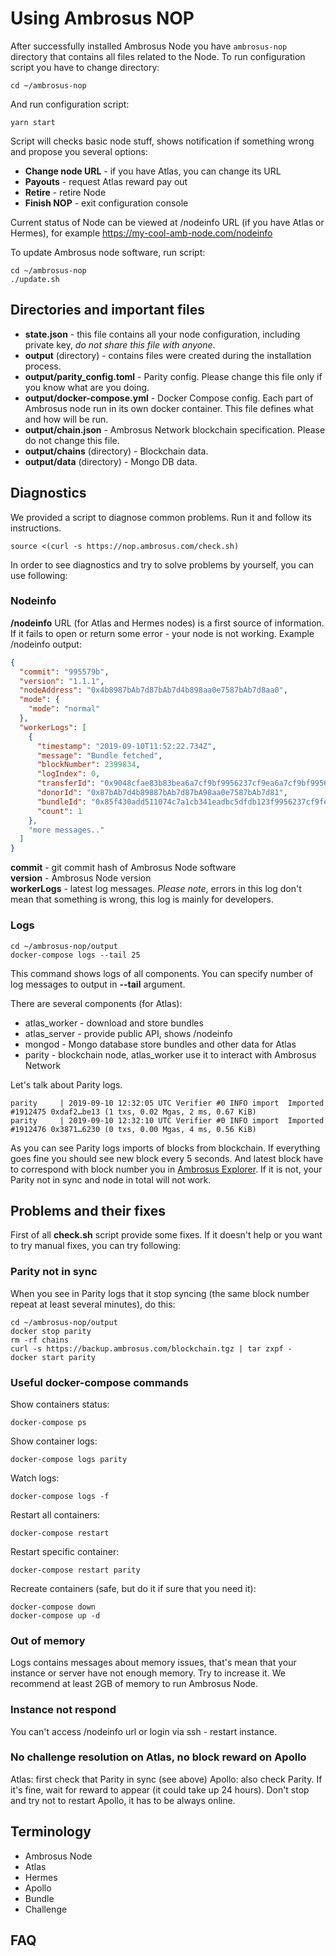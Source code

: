 # Using Ambrosus NOP

After successfully installed Ambrosus Node you have `ambrosus-nop` directory
that contains all files related to the Node. To run configuration script you
have to change directory:

    cd ~/ambrosus-nop

And run configuration script:

    yarn start

Script will checks basic node stuff, shows notification if something wrong and
propose you several options:
- **Change node URL** - if you have Atlas, you can change its URL
- **Payouts** - request Atlas reward pay out
- **Retire** - retire Node
- **Finish NOP** - exit configuration console

Current status of Node can be viewed at /nodeinfo URL (if you have Atlas or
Hermes), for example https://my-cool-amb-node.com/nodeinfo

To update Ambrosus node software, run script:

    cd ~/ambrosus-nop
    ./update.sh

## Directories and important files

- **state.json** - this file contains all your node configuration, including
  private key, _do not share this file with anyone_.
- **output** (directory) - contains files were created during the installation
  process.
- **output/parity\_config.toml** - Parity config. Please change this file only
  if you know what are you doing.
- **output/docker-compose.yml** - Docker Compose config. Each part of Ambrosus
  node run in its own docker container. This file defines what and how will be
  run.
- **output/chain.json** - Ambrosus Network blockchain specification. Please do
  not change this file.
- **output/chains** (directory) - Blockchain data.
- **output/data** (directory) - Mongo DB data.

## Diagnostics

We provided a script to diagnose common problems. Run it and follow its
instructions.

    source <(curl -s https://nop.ambrosus.com/check.sh)

In order to see diagnostics and try to solve problems by yourself, you can use
following:

### Nodeinfo

**/nodeinfo** URL (for Atlas and Hermes nodes) is a first source of information.
If it fails to open or return some error - your node is not working. Example
/nodeinfo output:

```json
{
  "commit": "995579b",
  "version": "1.1.1",
  "nodeAddress": "0x4b8987bAb7d87bAb7d4b898aa0e7587bAb7d8aa0",
  "mode": {
    "mode": "normal"
  },
  "workerLogs": [
    {
      "timestamp": "2019-09-10T11:52:22.734Z",
      "message": "Bundle fetched",
      "blockNumber": 2399834,
      "logIndex": 0,
      "transferId": "0x9048cfae83b83bea6a7cf9bf9956237cf9ea6a7cf9bf9956237cf9380d0ac41c",
      "donorId": "0x87bAb7d4b89887bAb7d87bA98aa0e7587bAb7d81",
      "bundleId": "0x85f430add511074c7a1cb341eadbc5dfdb123f9956237cf9feaa610f894cbd42",
      "count": 1
    },
    "more messages.."
  ]
}
```

**commit** - git commit hash of Ambrosus Node software  
**version** - Ambrosus Node version  
**workerLogs** - latest log messages. _Please note_, errors in this log don't
mean that something is wrong, this log is mainly for developers.  

### Logs

    cd ~/ambrosus-nop/output
    docker-compose logs --tail 25

This command shows logs of all components. You can specify number of log messages to output in **--tail** argument.

There are several components (for Atlas):

- atlas\_worker - download and store bundles
- atlas\_server - provide public API, shows /nodeinfo
- mongod - Mongo database store bundles and other data for Atlas
- parity - blockchain node, atlas\_worker use it to interact with Ambrosus
  Network

Let's talk about Parity logs.

    parity     | 2019-09-10 12:32:05 UTC Verifier #0 INFO import  Imported #1912475 0xdaf2…be13 (1 txs, 0.02 Mgas, 2 ms, 0.67 KiB)
    parity     | 2019-09-10 12:32:10 UTC Verifier #0 INFO import  Imported #1912476 0x3871…6230 (0 txs, 0.00 Mgas, 4 ms, 0.56 KiB)

As you can see Parity logs imports of blocks from blockchain. If everything
goes fine you should see new block every 5 seconds. And latest block have to
correspond with block number you in
[Ambrosus Explorer](https://explorer.ambrosus.com/). If it is not, your Parity
not in sync and node in total will not work.

## Problems and their fixes

First of all **check.sh** script provide some fixes. If it doesn't help or you
want to try manual fixes, you can try following:

### Parity not in sync

When you see in Parity logs that it stop syncing (the same block number repeat
at least several minutes), do this:

    cd ~/ambrosus-nop/output
    docker stop parity
    rm -rf chains
    curl -s https://backup.ambrosus.com/blockchain.tgz | tar zxpf -
    docker start parity

### Useful docker-compose commands

Show containers status:

    docker-compose ps

Show container logs:

    docker-compose logs parity

Watch logs:

    docker-compose logs -f

Restart all containers:

    docker-compose restart

Restart specific container:

    docker-compose restart parity

Recreate containers (safe, but do it if sure that you need it):

    docker-compose down
    docker-compose up -d

### Out of memory

Logs contains messages about memory issues, that's mean that your instance or
server have not enough memory. Try to increase it. We recommend at least
2GB of memory to run Ambrosus Node.

### Instance not respond

You can't access /nodeinfo url or login via ssh - restart instance.

### No challenge resolution on Atlas, no block reward on Apollo

Atlas: first check that Parity in sync (see above)
Apollo: also check Parity. If it's fine, wait for reward to appear (it could
take up 24 hours). Don't stop and try not to restart Apollo, it has to be
always online.

## Terminology

- Ambrosus Node
- Atlas
- Hermes
- Apollo
- Bundle
- Challenge

## FAQ
